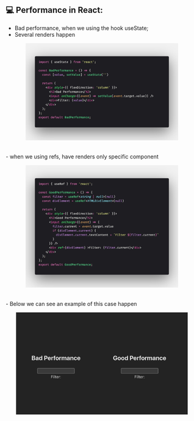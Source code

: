 ## 💻 Performance in React:

- Bad performance, when we using the hook useState;
- Several renders happen
<p align="center">
<img src="./demo/arquivo-1.png" alt="login1" title="login1" width="400">
</p>

</br>
- when we using refs, have renders only specific component
<p align="center">
<img src="./demo/arquivo-2.png" alt="login1" title="login1" width="400">
</p>

</br>
- Below we can see an example of this case happen
<p align="center">
<img src="./demo/demo-1.gif" alt="login1" title="login1" width="450">
</p>
